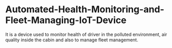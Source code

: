 # Automated-Health-Monitoring-and-Fleet-Managing-IoT-Device
It is a device used to monitor health of driver in the polluted environment, air quality inside the cabin and also to manage fleet management.
